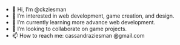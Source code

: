 - 👋 Hi, I’m @ckziesman
- 👀 I’m interested in web development, game creation, and design.
- 🌱 I’m currently learning more advance web development.
- 💞️ I’m looking to collaborate on game projects.
- 📫 How to reach me: cassandraziesman @gmail.com

<!---
ckziesman/ckziesman is a ✨ special ✨ repository because its `README.md` (this file) appears on your GitHub profile.
You can click the Preview link to take a look at your changes.
--->
